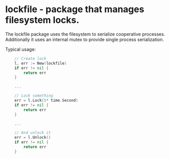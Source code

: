 # lockfile - package that manages filesystem locks.

The lockfile package uses the filesystem to serialize cooperative processes.
Additionally it uses an internal mutex to provide single process serialization.

Typical usage:
```Go
	// Create lock
	l, err := New(lockfile)
	if err != nil {
		return err
	}

	...

	// Lock something
	err = l.Lock(5* time.Second)
	if err != nil {
		return err
	}

	...

	// And unlock it
	err = l.Unlock()
	if err != nil {
		return err
	}
```
